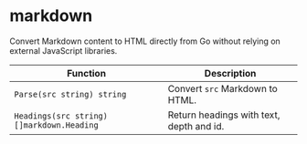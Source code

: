 # markdown

Convert Markdown content to HTML directly from Go without relying on external JavaScript libraries.

| Function | Description |
| --- | --- |
| `Parse(src string) string` | Convert `src` Markdown to HTML. |
| `Headings(src string) []markdown.Heading` | Return headings with text, depth and id. |

